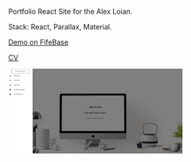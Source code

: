 
Portfolio React Site for the Alex Loian.

Stack: React, Parallax, Material.

[Demo on FifeBase](https://alexloian.firebaseapp.com)



[CV](https://alexloian.com)


<img src="./1.png" width="350">


